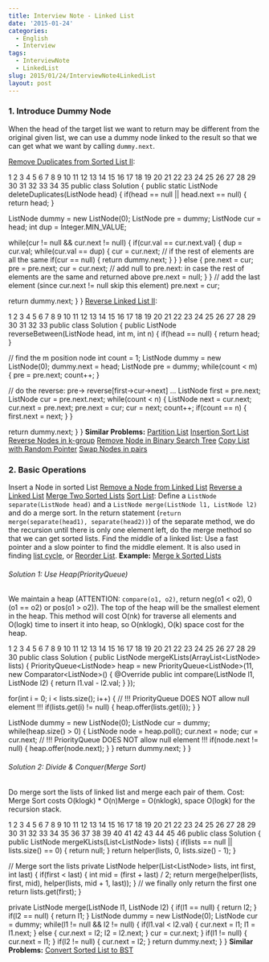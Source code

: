 ```yaml
---
title: Interview Note - Linked List
date: '2015-01-24'
categories:
  - English
  - Interview
tags:
  - InterviewNote
  - LinkedList
slug: 2015/01/24/InterviewNote4LinkedList
layout: post
---
```

### [](#1-Introduce-Dummy-Node)1. Introduce Dummy Node

When the head of the target list we want to return may be different from the original given list, we can use a dummy node linked to the result so that we can get what we want by calling `dummy.next`.

 [Remove Duplicates from Sorted List II](http://lintcode.com/problem/remove-duplicates-from-sorted-list-ii):

 1
2
3
4
5
6
7
8
9
10
11
12
13
14
15
16
17
18
19
20
21
22
23
24
25
26
27
28
29
30
31
32
33
34
35
public class Solution {
 public static ListNode deleteDuplicates(ListNode head) {
 if(head == null || head.next == null) {
 return head;
 }

 ListNode dummy = new ListNode(0);
 ListNode pre = dummy;
 ListNode cur = head;
 int dup = Integer.MIN_VALUE;

 while(cur != null &amp;&amp; cur.next != null) {
 if(cur.val == cur.next.val) {
 dup = cur.val;
 while(cur.val == dup) {
 cur = cur.next;
 // if the rest of elements are all the same
 if(cur == null) {
 return dummy.next;
 }
 }
 } else {
 pre.next = cur;
 pre = pre.next;
 cur = cur.next;
 // add null to pre.next: in case the rest of elements are the same and returned above
 pre.next = null;
 }
 }
 // add the last element (since cur.next != null skip this element)
 pre.next = cur;

 return dummy.next;
 }
}
 [Reverse Linked List II](http://lintcode.com/problem/reverse-linked-list-ii):

 1
2
3
4
5
6
7
8
9
10
11
12
13
14
15
16
17
18
19
20
21
22
23
24
25
26
27
28
29
30
31
32
33
public class Solution {
 public ListNode reverseBetween(ListNode head, int m, int n) {
 if(head == null) {
 return head;
 }

 // find the m position node
 int count = 1;
 ListNode dummy = new ListNode(0);
 dummy.next = head;
 ListNode pre = dummy;
 while(count &lt; m) {
 pre = pre.next;
 count++;
 }

 // do the reverse: pre-&gt; reverse[first-&gt;cur-&gt;next] ...
 ListNode first = pre.next;
 ListNode cur = pre.next.next;
 while(count &lt; n) {
 ListNode next = cur.next;
 cur.next = pre.next;
 pre.next = cur;
 cur = next;
 count++;
 if(count == n) {
 first.next = next;
 }
 }

 return dummy.next;
 }
}
 **Similar Problems:**
[Partition List](http://lintcode.com/problem/partition-list)
[Insertion Sort List](https://oj.leetcode.com/problems/insertion-sort-list/)
[Reverse Nodes in k-group](https://oj.leetcode.com/problems/reverse-nodes-in-k-group/)
[Remove Node in Binary Search Tree](http://lintcode.com/problem/remove-node-in-binary-search-tree)
[Copy List with Random Pointer](http://lintcode.com/problem/copy-list-with-random-pointer)
[Swap Nodes in pairs](https://oj.leetcode.com/problems/swap-nodes-in-pairs/)

 ### [](#2-Basic-Operations)2. Basic Operations

 Insert a Node in sorted List [Remove a Node from Linked List](http://lintcode.com/problem/remove-nth-node-from-end-of-list) [Reverse a Linked List](http://lintcode.com/problem/reverse-linked-list) [Merge Two Sorted Lists](http://lintcode.com/problem/merge-two-sorted-lists) [Sort List](http://lintcode.com/problem/sort-list):
Define a `ListNode separate(ListNode head)` and a `ListNode merge(ListNode l1, ListNode l2)` and do a merge sort. In the return statement (`return merge(separate(head1), separate(head2))`) of the separate method, we do the recursion until there is only one element left, do the merge method so that we can get sorted lists. Find the middle of a linked list:
Use a fast pointer and a slow pointer to find the middle element. It is also used in finding [list cycle](http://lintcode.com/problem/linked-list-cycle-ii), or [Reorder List](http://lintcode.com/problem/reorder-list).  **Example:** [Merge k Sorted Lists](http://lintcode.com/problem/merge-k-sorted-lists)

 ###### [](#Solution-1-Use-Heap-PriorityQueue)Solution 1: Use Heap(PriorityQueue)

We maintain a heap (ATTENTION: `compare(o1, o2)`, return neg(o1 &lt; o2), 0 (o1 == o2) or pos(o1 &gt; o2)). The top of the heap will be the smallest element in the heap.
This method will cost O(nk) for traverse all elements and O(logk) time to insert it into heap, so O(nklogk), O(k) space cost for the heap.

 1
2
3
4
5
6
7
8
9
10
11
12
13
14
15
16
17
18
19
20
21
22
23
24
25
26
27
28
29
30
public class Solution {
 public ListNode mergeKLists(ArrayList&lt;ListNode&gt; lists) {
 PriorityQueue&lt;ListNode&gt; heap = new PriorityQueue&lt;ListNode&gt;(11, new Comparator&lt;ListNode&gt;() {
 @Override
 public int compare(ListNode l1, ListNode l2) {
 return l1.val - l2.val;
 }
 });
 
 for(int i = 0; i &lt; lists.size(); i++) {
 // !!! PriorityQueue DOES NOT allow null element !!!
 if(lists.get(i) != null) {
 heap.offer(lists.get(i));
 }
 }
 
 ListNode dummy = new ListNode(0);
 ListNode cur = dummy;
 while(heap.size() &gt; 0) {
 ListNode node = heap.poll();
 cur.next = node;
 cur = cur.next;
 // !!! PriorityQueue DOES NOT allow null element !!!
 if(node.next != null) {
 heap.offer(node.next);
 }
 }
 return dummy.next;
 }
}
 ###### [](#Solution-2-Divide-amp-Conquer-Merge-Sort)Solution 2: Divide &amp; Conquer(Merge Sort)

Do merge sort the lists of linked list and merge each pair of them.
Cost: Merge Sort costs O(klogk) * O(n)Merge = O(nklogk), space O(logk) for the recursion stack.

 1
2
3
4
5
6
7
8
9
10
11
12
13
14
15
16
17
18
19
20
21
22
23
24
25
26
27
28
29
30
31
32
33
34
35
36
37
38
39
40
41
42
43
44
45
46
public class Solution {
 public ListNode mergeKLists(List&lt;ListNode&gt; lists) {
 if(lists == null || lists.size() == 0) {
 return null;
 }
 return helper(lists, 0, lists.size() - 1);
 }
 
 // Merge sort the lists
 private ListNode helper(List&lt;ListNode&gt; lists, int first, int last) {
 if(first &lt; last) {
 int mid = (first + last) / 2;
 return merge(helper(lists, first, mid), helper(lists, mid + 1, last));
 }
 // we finally only return the first one
 return lists.get(first);
 }
 
 private ListNode merge(ListNode l1, ListNode l2) {
 if(l1 == null) {
 return l2;
 }
 if(l2 == null) {
 return l1;
 }
 ListNode dummy = new ListNode(0);
 ListNode cur = dummy;
 while(l1 != null &amp;&amp; l2 != null) {
 if(l1.val &lt; l2.val) {
 cur.next = l1;
 l1 = l1.next;
 } else {
 cur.next = l2;
 l2 = l2.next;
 }
 cur = cur.next;
 }
 if(l1 != null) {
 cur.next = l1;
 }
 if(l2 != null) {
 cur.next = l2;
 }
 return dummy.next;
 }
}
 **Similar Problems:**
[Convert Sorted List to BST](http://lintcode.com/problem/convert-sorted-list-to-binary-search-tree)
